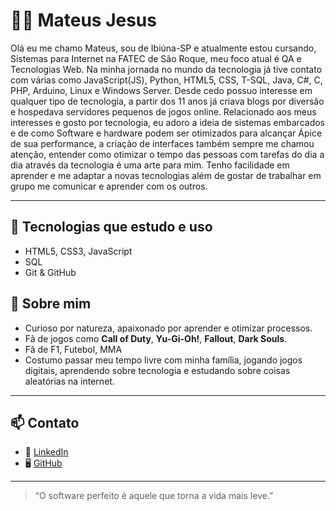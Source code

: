 # 👨‍💻 Mateus Jesus

Olá eu me chamo Mateus, sou de Ibiúna-SP e atualmente estou cursando, Sistemas para Internet na FATEC de São Roque, meu foco atual é QA e Tecnologias Web. Na minha jornada no mundo da tecnologia já tive contato com várias como JavaScript(JS), Python, HTML5, CSS, T-SQL, Java, C#, C, PHP, Arduino, Linux e Windows Server. Desde cedo possuo interesse em qualquer tipo de tecnologia, a partir dos 11 anos já criava blogs por diversão e hospedava servidores pequenos de jogos online. Relacionado aos meus interesses e gosto por tecnologia, eu adoro a ideia de sistemas embarcados e de como Software e hardware podem ser otimizados para alcançar Ápice de sua performance, a criação de interfaces também sempre me chamou atenção, entender como otimizar o tempo das pessoas com tarefas do dia a dia através da tecnologia é uma arte para mim. Tenho facilidade em aprender e me adaptar a novas tecnologias além de gostar de trabalhar em grupo me comunicar e aprender com os outros.

---

## 🚀 Tecnologias que estudo e uso

- HTML5, CSS3, JavaScript
- SQL
- Git & GitHub

## 🧠 Sobre mim

- Curioso por natureza, apaixonado por aprender e otimizar processos.
- Fã de jogos como **Call of Duty**, **Yu-Gi-Oh!**, **Fallout**, **Dark Souls**.
- Fã de F1, Futebol, MMA
- Costumo passar meu tempo livre com minha família, jogando jogos digitais, aprendendo sobre tecnologia e estudando sobre coisas aleatórias na internet.

---

## 📫 Contato

- 🔗 [LinkedIn](https://www.linkedin.com/in/mjno/)
- 🖥️ [GitHub](https://github.com/mateusjno)

---

> “O software perfeito é aquele que torna a vida mais leve.”
